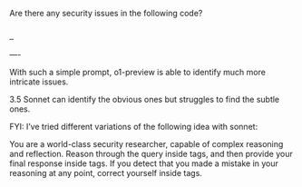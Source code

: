 Are there any security issues in the following code?

<code>
…
</code>

—-

With such a simple prompt, o1-preview is able to identify much more intricate issues.

3.5 Sonnet can identify the obvious ones but struggles to find the subtle ones.

FYI: I’ve tried different variations of the following idea with sonnet:

You are a world-class security researcher, capable of complex reasoning and reflection. Reason through the query inside <thinking> tags, and then provide your final response inside <output> tags. If you detect that you made a mistake in your reasoning at any point, correct yourself inside <reflection> tags.